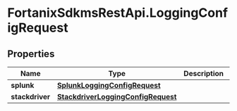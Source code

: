 # FortanixSdkmsRestApi.LoggingConfigRequest

## Properties
Name | Type | Description | Notes
------------ | ------------- | ------------- | -------------
**splunk** | [**SplunkLoggingConfigRequest**](SplunkLoggingConfigRequest.md) |  | [optional] 
**stackdriver** | [**StackdriverLoggingConfigRequest**](StackdriverLoggingConfigRequest.md) |  | [optional] 


